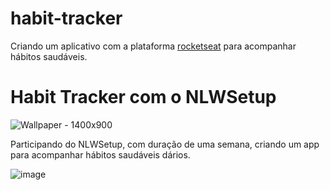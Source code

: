 # habit-tracker
Criando um aplicativo com a plataforma <a href=https://www.rocketseat.com.br/ target=blank> rocketseat<a/> para acompanhar hábitos saudáveis.

# Habit Tracker com o NLWSetup
![Wallpaper - 1400x900](https://user-images.githubusercontent.com/111258557/213946223-5d9fd6d9-38fd-4537-b48b-ac4cf8554bf2.png)


Participando do NLWSetup, com duração de uma semana, criando um app para acompanhar hábitos saudáveis dários. 

![image](https://user-images.githubusercontent.com/111258557/213946348-a0bb9252-22dc-4055-a6bc-49d9db69e671.png)

